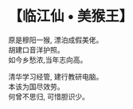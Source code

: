# 【临江仙 • 美猴王】

原是穆阳一猴, 漂泊成假美佬。  
胡建口音洋护照。  
如今乡愁浓,当年志向高。  

清华学习经管, 建行教研电脑。  
本该为国尽效劳。  
何曾不思归, 可惜胆识少。